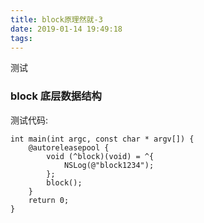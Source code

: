 ```yaml
---
title: block原理然就-3
date: 2019-01-14 19:49:18
tags:
---
```


测试

### block 底层数据结构

测试代码:

```
int main(int argc, const char * argv[]) {
    @autoreleasepool {
        void (^block)(void) = ^{
            NSLog(@"block1234");
        };
        block();
    }
    return 0;
}
```

<!-- more -->
